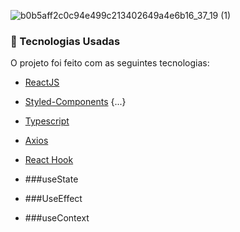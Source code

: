 
![b0b5aff2c0c94e499c213402649a4e6b16_37_19 (1)](https://user-images.githubusercontent.com/38596921/115611937-1c2c8680-a2c1-11eb-8291-887b3843e573.gif)


### :rocket: Tecnologias Usadas

O projeto foi feito com as seguintes tecnologias:

- [ReactJS](https://pt-br.reactjs.org/)
- [Styled-Components](https://styled-components.com/)
{...}

- [Typescript](https://www.typescriptlang.org)
- [Axios](https://blog.logrocket.com/how-to-make-http-requests-like-a-pro-with-axios/)
- [React Hook](https://pt-br.reactjs.org/docs/hooks-intro.html)
- ###useState 
- ###UseEffect 
- ###useContext
